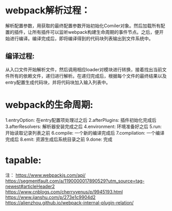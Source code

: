 # webpack解析过程：
解析配置参数，用获取的最终配置参数开始初始化Comiler对象。然后加载所有配置的插件，让所有插件可以监听webpack构建生命周期的事件节点。之后，便开始进行编译。编译完成后，即将编译得到的代码块列表输出到文件系统中。

## 编译过程:
从入口文件开始解析文件，然后调用相应loader对模块进行转换，接着找出当前文件所有的依赖文件，递归进行解析。在递归完成后，根据每个文件的最终结果以及entry配置生成代码块，并将代码块加入输入列表中。

# webpack的生命周期:
1.entryOption: 在entry配置项处理过之后
2.afterPlugins: 插件初始化完成后
3.afterResolvers: 解析器安装完成之后
4.environment: 环境准备好之后
5.run: 开始读取记录列表之前
6.compile: 一个新的编译完成后
7.compilation: 一个编译完成后
8.emit: 资源生成后系统目录之前
9.done: 完成

# tapable:

注：
https://www.webpackjs.com/api/
https://segmentfault.com/a/1190000017890529?utm_source=tag-newest#articleHeader2
https://www.cnblogs.com/cherryvenus/p/9945193.html
https://www.jianshu.com/p/273e1c9904d2
https://alienzhou.github.io/webpack-internal-plugin-relation/




